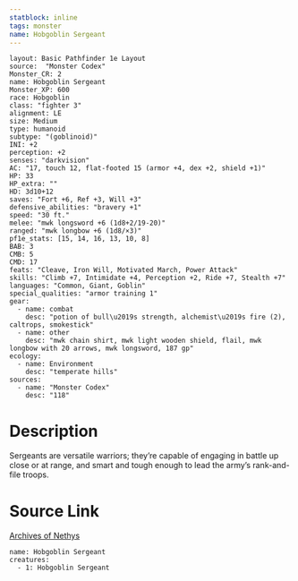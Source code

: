 ```yaml
---
statblock: inline
tags: monster
name: Hobgoblin Sergeant
---
```

```statblock
layout: Basic Pathfinder 1e Layout
source:  "Monster Codex"
Monster_CR: 2
name: Hobgoblin Sergeant
Monster_XP: 600
race: Hobgoblin
class: "fighter 3"
alignment: LE
size: Medium
type: humanoid
subtype: "(goblinoid)"
INI: +2
perception: +2
senses: "darkvision"
AC: "17, touch 12, flat-footed 15 (armor +4, dex +2, shield +1)"
HP: 33
HP_extra: ""
HD: 3d10+12
saves: "Fort +6, Ref +3, Will +3"
defensive_abilities: "bravery +1"
speed: "30 ft."
melee: "mwk longsword +6 (1d8+2/19-20)"
ranged: "mwk longbow +6 (1d8/×3)"
pf1e_stats: [15, 14, 16, 13, 10, 8]
BAB: 3
CMB: 5
CMD: 17
feats: "Cleave, Iron Will, Motivated March, Power Attack"
skills: "Climb +7, Intimidate +4, Perception +2, Ride +7, Stealth +7"
languages: "Common, Giant, Goblin"
special_qualities: "armor training 1"
gear:
  - name: combat
    desc: "potion of bull\u2019s strength, alchemist\u2019s fire (2), caltrops, smokestick"
  - name: other
    desc: "mwk chain shirt, mwk light wooden shield, flail, mwk longbow with 20 arrows, mwk longsword, 187 gp"
ecology:
  - name: Environment
    desc: "temperate hills"
sources:
  - name: "Monster Codex"
    desc: "118"
```
# Description
Sergeants are versatile warriors; they’re capable of engaging in battle up close or at range, and smart and tough enough to lead the army’s rank-and-file troops.
# Source Link
[Archives of Nethys](https://aonprd.com/MonsterDisplay.aspx?ItemName=Hobgoblin%20Sergeant)
```encounter-table
name: Hobgoblin Sergeant
creatures:
  - 1: Hobgoblin Sergeant
```
